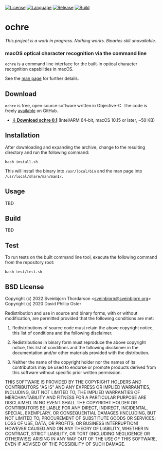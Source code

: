 [![License](https://img.shields.io/badge/License-BSD%203--Clause-blue.svg)](https://opensource.org/licenses/BSD-3-Clause)
[![Language](https://img.shields.io/badge/language-objective--c-lightgrey)]()
[![Release](https://shields.io/github/v/release/sveinbjornt/ochre?display_name=tag)]()
[![Build](https://github.com/sveinbjornt/ochre/actions/workflows/macos.yml/badge.svg)]()

# ochre

[//]: # (<img src="icon.png" width="168" height="168" alt="ochre" style="float: right; margin-left: 20px; margin-bottom: 20px;" align="right">)

*This project is a work in progress. Nothing works. Binaries still unavailable.*

### macOS optical character recognition via the command line

`ochre` is a command line interface for the built-in optical character recognition capabilities in macOS.

See the [man page](https://sveinbjorn.org/files/manpages/ochre.1.html) for further details.

## Download

`ochre` is free, open source software written in Objective-C. The code is freely
[available](https://github.com/sveinbjornt/ochre) on GitHub.

* **[⇩ Download ochre 0.1](https://sveinbjorn.org/files/software/ochre.zip)** 
(Intel/ARM 64-bit, macOS 10.15 or later, ~50 KB)

## Installation

After downloading and expanding the archive, change to the resulting directory and run
the following command:

```
bash install.sh
```

This will install the binary into `/usr/local/bin` and the man page into
`/usr/local/share/man/man1/`.

## Usage

TBD

## Build

TBD

## Test

To run tests on the built command line tool, execute the following command from the repository root:

```
bash test/test.sh
```

## BSD License 

Copyright (c) 2022 Sveinbjorn Thordarson &lt;<a href="mailto:sveinbjorn@sveinbjorn.org">sveinbjorn@sveinbjorn.org</a>&gt;  
Copyright (c) 2020 David Phillip Oster

Redistribution and use in source and binary forms, with or without modification,
are permitted provided that the following conditions are met:

1. Redistributions of source code must retain the above copyright notice, this
list of conditions and the following disclaimer.

2. Redistributions in binary form must reproduce the above copyright notice, this
list of conditions and the following disclaimer in the documentation and/or other
materials provided with the distribution.

3. Neither the name of the copyright holder nor the names of its contributors may
be used to endorse or promote products derived from this software without specific
prior written permission.

THIS SOFTWARE IS PROVIDED BY THE COPYRIGHT HOLDERS AND CONTRIBUTORS "AS IS" AND
ANY EXPRESS OR IMPLIED WARRANTIES, INCLUDING, BUT NOT LIMITED TO, THE IMPLIED
WARRANTIES OF MERCHANTABILITY AND FITNESS FOR A PARTICULAR PURPOSE ARE DISCLAIMED.
IN NO EVENT SHALL THE COPYRIGHT HOLDER OR CONTRIBUTORS BE LIABLE FOR ANY DIRECT,
INDIRECT, INCIDENTAL, SPECIAL, EXEMPLARY, OR CONSEQUENTIAL DAMAGES (INCLUDING, BUT
NOT LIMITED TO, PROCUREMENT OF SUBSTITUTE GOODS OR SERVICES; LOSS OF USE, DATA, OR
PROFITS; OR BUSINESS INTERRUPTION) HOWEVER CAUSED AND ON ANY THEORY OF LIABILITY,
WHETHER IN CONTRACT, STRICT LIABILITY, OR TORT (INCLUDING NEGLIGENCE OR OTHERWISE)
ARISING IN ANY WAY OUT OF THE USE OF THIS SOFTWARE, EVEN IF ADVISED OF THE
POSSIBILITY OF SUCH DAMAGE.

